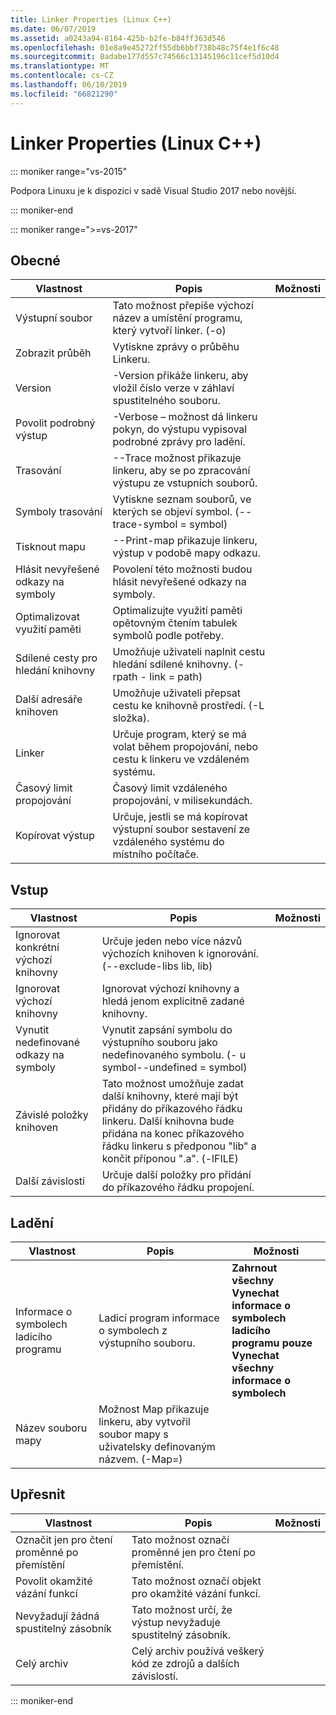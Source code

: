 ```yaml
---
title: Linker Properties (Linux C++)
ms.date: 06/07/2019
ms.assetid: a0243a94-8164-425b-b2fe-b84ff363d546
ms.openlocfilehash: 01e8a9e45272ff55db6bbf738b48c75f4e1f6c48
ms.sourcegitcommit: 8adabe177d557c74566c13145196c11cef5d10d4
ms.translationtype: MT
ms.contentlocale: cs-CZ
ms.lasthandoff: 06/10/2019
ms.locfileid: "66821290"
---
```

# <a name="linker-properties-linux-c"></a>Linker Properties (Linux C++)

::: moniker range="vs-2015"

Podpora Linuxu je k dispozici v sadě Visual Studio 2017 nebo novější.

::: moniker-end

::: moniker range=">=vs-2017"

## <a name="general"></a>Obecné

Vlastnost | Popis | Možnosti
--- | ---| ---
Výstupní soubor | Tato možnost přepíše výchozí název a umístění programu, který vytvoří linker. (-o)
Zobrazit průběh | Vytiskne zprávy o průběhu Linkeru.
Version | -Version přikáže linkeru, aby vložil číslo verze v záhlaví spustitelného souboru.
Povolit podrobný výstup | -Verbose – možnost dá linkeru pokyn, do výstupu vypisoval podrobné zprávy pro ladění.
Trasování | --Trace možnost přikazuje linkeru, aby se po zpracování výstupu ze vstupních souborů.
Symboly trasování | Vytiskne seznam souborů, ve kterých se objeví symbol. (--trace-symbol = symbol)
Tisknout mapu | --Print-map přikazuje linkeru, výstup v podobě mapy odkazu.
Hlásit nevyřešené odkazy na symboly | Povolení této možnosti budou hlásit nevyřešené odkazy na symboly.
Optimalizovat využití paměti | Optimalizujte využití paměti opětovným čtením tabulek symbolů podle potřeby.
Sdílené cesty pro hledání knihovny | Umožňuje uživateli naplnit cestu hledání sdílené knihovny. (- rpath - link = path)
Další adresáře knihoven | Umožňuje uživateli přepsat cestu ke knihovně prostředí. (-L složka).
Linker | Určuje program, který se má volat během propojování, nebo cestu k linkeru ve vzdáleném systému.
Časový limit propojování | Časový limit vzdáleného propojování, v milisekundách.
Kopírovat výstup | Určuje, jestli se má kopírovat výstupní soubor sestavení ze vzdáleného systému do místního počítače.

## <a name="input"></a>Vstup

Vlastnost | Popis | Možnosti
--- | ---| ---
Ignorovat konkrétní výchozí knihovny | Určuje jeden nebo více názvů výchozích knihoven k ignorování. (--exclude-libs lib, lib)
Ignorovat výchozí knihovny | Ignorovat výchozí knihovny a hledá jenom explicitně zadané knihovny.
Vynutit nedefinované odkazy na symboly | Vynutit zapsání symbolu do výstupního souboru jako nedefinovaného symbolu. (- u symbol--undefined = symbol)
Závislé položky knihoven | Tato možnost umožňuje zadat další knihovny, které mají být přidány do příkazového řádku linkeru. Další knihovna bude přidána na konec příkazového řádku linkeru s předponou "lib" a končit příponou ".a".  (-lFILE)
Další závislosti | Určuje další položky pro přidání do příkazového řádku propojení.

## <a name="debugging"></a>Ladění

Vlastnost | Popis | Možnosti
--- | ---| ---
Informace o symbolech ladicího programu | Ladicí program informace o symbolech z výstupního souboru. | **Zahrnout všechny**<br>**Vynechat informace o symbolech ladicího programu pouze**<br>**Vynechat všechny informace o symbolech**<br>
Název souboru mapy | Možnost Map přikazuje linkeru, aby vytvořil soubor mapy s uživatelsky definovaným názvem. (-Map=)

## <a name="advanced"></a>Upřesnit

Vlastnost | Popis | Možnosti
--- | ---| ---
Označit jen pro čtení proměnné po přemístění | Tato možnost označí proměnné jen pro čtení po přemístění.
Povolit okamžité vázání funkcí | Tato možnost označí objekt pro okamžité vázání funkcí.
Nevyžadují žádná spustitelný zásobník | Tato možnost určí, že výstup nevyžaduje spustitelný zásobník.
Celý archiv | Celý archiv používá veškerý kód ze zdrojů a dalších závislostí.

::: moniker-end
